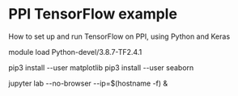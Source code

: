 # PPI TensorFlow example

How to set up and run TensorFlow on PPI, using Python and Keras

module load Python-devel/3.8.7-TF2.4.1

pip3 install --user matplotlib
pip3 install --user seaborn

jupyter lab --no-browser --ip=$(hostname -f) &
